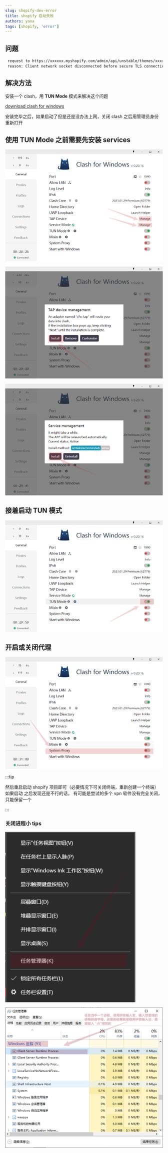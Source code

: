 ```yaml
---
slug: shopify-dev-error
title: shopify 启动失败
authors: yana
tags: [shopify, 'error']
---
```


## 问题

```bash
 request to https://xxxxxx.myshopify.com/admin/api/unstable/themes/xxxxxxxxxx.json?fields=id%2Cname%2Crole%2Cprocessing failed
 reason: Client network socket disconnected before secure TLS connection was established
```

## 解决方法

安装一个 clash，用 **TUN Mode** 模式来解决这个问题

[download clash for windows](https://github.com/lantongxue/clash_for_windows_pkg/releases)

安装完毕之后，如果启动了但是还是没办法上网，关闭 clash 之后用管理员身份重新打开

## 使用 TUN Mode 之前需要先安装 services

![image-20240514114553853](image-20240514114553853.png)

![image-20240514114645296](image-20240514114645296.png)

![image-20240514114702529](image-20240514114702529.png)

## 接着启动 TUN 模式

![image-20240514114805305](image-20240514114805305.png)

## 开启或关闭代理

![image-20240514114834967](image-20240514114834967.png)

:::tip

然后重启启动 shopify 项目即可（必要情况下可关闭终端，重新创建一个终端）如果启动
之后发现还是不行的话， 有可能是尝试的多个 vpn 软件没有完全关闭，只能保留一个

:::

### 关闭进程小 tips

![image-20240523094351592](image-20240523094351592.png)

![image-20240523094607238](image-20240523094607238.png)
